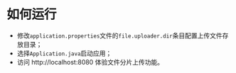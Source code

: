 # 如何运行

- 修改`application.properties`文件的`file.uploader.dir`条目配置上传文件存放目录；
- 选择`Application.java`启动应用；
- 访问 http://localhost:8080 体验文件分片上传功能。
